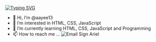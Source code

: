 [![Typing SVG](https://readme-typing-svg.demolab.com/?lines=Hi!+I'm+Ariel+Salibay;Aspiring+Front-end+Web+Developer)](https://git.io/typing-svg)

- 👋 Hi, I’m @aayee13
- 👀 I’m interested in HTML, CSS, JavaScript
- 🌱 I’m currently learning HTML, CSS, JavaScript and Programming
- 📫 How to reach me ...
![Email Sign Ariel](https://github.com/aayee13/aayee13/assets/121152715/cae46c99-c811-409b-83cc-0dbafff9d668)
<!---

aayee13/aayee13 is a ✨ special ✨ repository because its `README.md` (this file) appears on your GitHub profile.
You can click the Preview link to take a look at your changes.
--->
